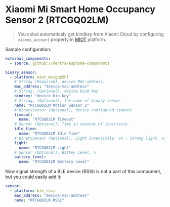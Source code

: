 # Xiaomi Mi Smart Home Occupancy Sensor 2 (RTCGQ02LM)

> You colud automaticaly get bindkey from Xiaomi Cloud by configuring `xiaomi_account` property in [MIOT](../miot/) platform.

Sample configuration:
```yaml
external_components:
  - source: github://dentra/esphome-components

binary_sensor:
  - platform: miot_mccgq02hl
    # String (Required), device MAC-address.
    mac_address: "device-mac-address"
    # String, (Optional), device bind key
    bindkey: "device-bin-key"
    # String, (Optional), the name of binary sensor
    name: "RTCGQ02LM Motion Sensor 2"
    # BinarySensor (Optional), device configured timeout
    timeout:
      name: "RTCGQ02LM Timeout"
    # Sensor (Optional), Time in seconds of inactivity
    idle_time:
      name: "RTCGQ02LM Idle Time"
    # BinarySensor (Optional), Light intensivity: on - strong light, off - weak light
    light:
      name: "RTCGQ02LM Light"
    # Sensor (Optional), Battey Level, %
    battery_level:
      name: "RTCGQ02LM Battery Level"
```

Now signal strength of a BLE device (RSSI) is not a part of this component, but you could easily add it:
```yaml
sensor:
  - platform: ble_rssi
    mac_address: "device-mac-address"
    name: "RTCGQ02LM RSSI"
```
